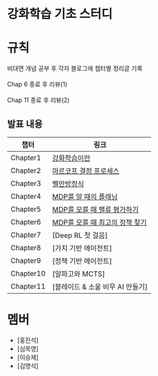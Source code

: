 # 강화학습 기초 스터디

# 규칙

비대면 개념 공부 후 각자 블로그에 챕터별 정리글 기록 <br><br>
Chap 6 종료 후 리뷰(1) <br><br>
Chap 11 종료 후 리뷰(2)

## 발표 내용

|챕터|링크|
|---|---|
|Chapter1|[강화학습이란](https://velog.io/@seokjinhong/바닥부터-배우는-강화학습1)|
|Chapter2|[마르코프 결정 프로세스](https://velog.io/@seokjinhong/바닥부터-배우는-강화학습2)|
|Chapter3|[벨만방정식](https://velog.io/@seokjinhong/바닥부터-배우는-강화학습3)|
|Chapter4|[MDP를 알 때의 플래닝](https://velog.io/@tlaahrdud_1215/MDP를-알-때의-플래닝)|
|Chapter5|[MDP를 모를 때 밸류 평가하기](https://velog.io/@tlaahrdud_1215/MDP를-모를-때-밸류-평가하기)|
|Chapter6|[MDP를 모를 때 최고의 정책 찾기](https://velog.io/@wjddmlcks22/CH02-데이터다루기)|
|Chapter7|[Deep RL 첫 걸음]|
|Chapter8|[가치 기반 에이전트]|
|Chapter9|[정책 기반 에이전트]|
|Chapter10|[알파고와 MCTS]|
|Chapter11|[블레이드 & 소울 비무 AI 만들기]|


# 멤버


- [홍진석]
- [심목영]
- [이승재]
- [김명석]

